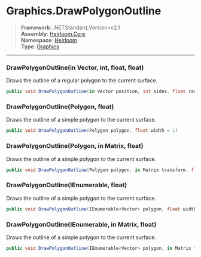 # Graphics.DrawPolygonOutline

> **Framework**: .NETStandard,Version=v2.1  
> **Assembly**: [Heirloom.Core][0]  
> **Namespace**: [Heirloom][0]  
> **Type**: [Graphics][1]  

--------------------------------------------------------------------------------

### DrawPolygonOutline(in Vector, int, float, float)

Draws the outline of a regular polygon to the current surface.

```cs
public void DrawPolygonOutline(in Vector position, int sides, float radius, float width = 1)
```

### DrawPolygonOutline(Polygon, float)

Draws the outline of a simple polygon to the current surface.

```cs
public void DrawPolygonOutline(Polygon polygon, float width = 1)
```

### DrawPolygonOutline(Polygon, in Matrix, float)

Draws the outline of a simple polygon to the current surface.

```cs
public void DrawPolygonOutline(Polygon polygon, in Matrix transform, float width = 1)
```

### DrawPolygonOutline(IEnumerable<Vector>, float)

Draws the outline of a simple polygon to the current surface.

```cs
public void DrawPolygonOutline(IEnumerable<Vector> polygon, float width = 1)
```

### DrawPolygonOutline(IEnumerable<Vector>, in Matrix, float)

Draws the outline of a simple polygon to the current surface.

```cs
public void DrawPolygonOutline(IEnumerable<Vector> polygon, in Matrix transform, float width = 1)
```

[0]: ..\Heirloom.Core.md
[1]: Heirloom.Graphics.md
